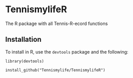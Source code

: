 # TennismylifeR
The R package with all Tennis-R-ecord functions


## Installation

To install in R, use the `devtools` package and the following:

`library(devtools)`

`install_github("Tennismylife/TennismylifeR")`
